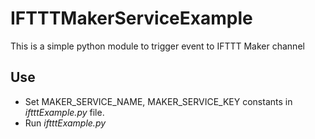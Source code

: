 # IFTTTMakerServiceExample
This is a simple python module to trigger event to IFTTT Maker channel

## Use

* Set MAKER_SERVICE_NAME, MAKER_SERVICE_KEY constants in *iftttExample.py* file.
* Run *iftttExample.py*
